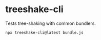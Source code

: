 # treeshake-cli

Tests tree-shaking with common bundlers.

```bash
npx treeshake-cli@latest bundle.js
```
